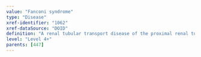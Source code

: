 ```yaml
---
value: "Fanconi syndrome"
type: "Disease"
xref-identifier: "1062"
xref-dataSource: "DOID"
definition: "A renal tubular transport disease of the proximal renal tubes characterized by glucosuria, phosphaturia, generalized aminoaciduria and HCO3 wasting.|Xref MGI.OMIM mapping confirmed by DO. [SN]."
level: "Level 4+"
parents: [447]
---
```


